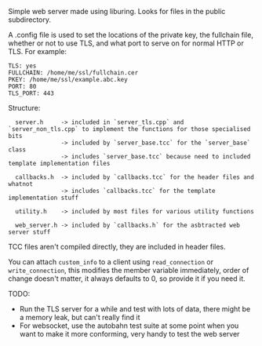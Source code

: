 Simple web server made using liburing.
Looks for files in the public subdirectory.

A .config file is used to set the locations of the private key, the fullchain file, whether or not to use TLS, and what port to serve on for normal HTTP or TLS.
For example:
```
TLS: yes
FULLCHAIN: /home/me/ssl/fullchain.cer
PKEY: /home/me/ssl/example.abc.key
PORT: 80
TLS_PORT: 443
```

Structure:
```
  server.h     -> included in `server_tls.cpp` and `server_non_tls.cpp` to implement the functions for those specialised bits
               -> included by `server_base.tcc` for the `server_base` class
               -> includes `server_base.tcc` because need to included template implementation files

  callbacks.h  -> included by `callbacks.tcc` for the header files and whatnot
               -> includes `callbacks.tcc` for the template implementation stuff

  utility.h    -> included by most files for various utility functions

  web_server.h -> included by `callbacks.h` for the asbtracted web server stuff
```

TCC files aren't compiled directly, they are included in header files.

You can attach `custom_info` to a client using `read_connection` or `write_connection`, this modifies the member variable immediately, order of change doesn't matter, it always defaults to 0, so provide it if you need it.

TODO:
 - Run the TLS server for a while and test with lots of data, there might be a memory leak, but can't really find it
 - For websocket, use the autobahn test suite at some point when you want to make it more conforming, very handy to test the web server